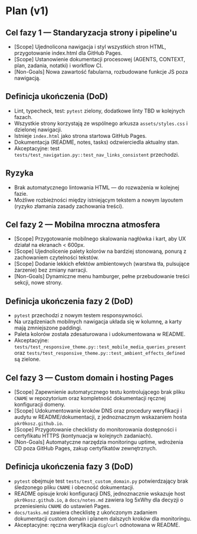 # Plan (v1)

## Cel fazy 1 — Standaryzacja strony i pipeline'u
- [Scope] Ujednolicona nawigacja i styl wszystkich stron HTML, przygotowanie index.html dla GitHub Pages.
- [Scope] Ustanowienie dokumentacji procesowej (AGENTS, CONTEXT, plan, zadania, notatki) i workflow CI.
- [Non-Goals] Nowa zawartość fabularna, rozbudowane funkcje JS poza nawigacją.

## Definicja ukończenia (DoD)
- Lint, typecheck, test: `pytest` zielony, dodatkowe linty TBD w kolejnych fazach.
- Wszystkie strony korzystają ze wspólnego arkusza `assets/styles.css` i dzielonej nawigacji.
- Istnieje `index.html` jako strona startowa GitHub Pages.
- Dokumentacja (README, notes, tasks) odzwierciedla aktualny stan.
- Akceptacyjne: test `tests/test_navigation.py::test_nav_links_consistent` przechodzi.

## Ryzyka
- Brak automatycznego lintowania HTML — do rozważenia w kolejnej fazie.
- Możliwe rozbieżności między istniejącym tekstem a nowym layoutem (ryzyko złamania zasady zachowania treści).

## Cel fazy 2 — Mobilna mroczna atmosfera
- [Scope] Przygotowanie mobilnego skalowania nagłówka i kart, aby UX działał na ekranach < 600px.
- [Scope] Ujednolicenie palety kolorów na bardziej stonowaną, ponurą z zachowaniem czytelności tekstów.
- [Scope] Dodanie lekkich efektów ambientowych (warstwa tła, pulsujące żarzenie) bez zmiany narracji.
- [Non-Goals] Dynamiczne menu hamburger, pełne przebudowanie treści sekcji, nowe strony.

## Definicja ukończenia fazy 2 (DoD)
- `pytest` przechodzi z nowym testem responsywności.
- Na urządzeniach mobilnych nawigacja układa się w kolumnę, a karty mają zmniejszone paddingi.
- Paleta kolorów została zdesaturowana i udokumentowana w README.
- Akceptacyjne: `tests/test_responsive_theme.py::test_mobile_media_queries_present` oraz `tests/test_responsive_theme.py::test_ambient_effects_defined` są zielone.

## Cel fazy 3 — Custom domain i hosting Pages
- [Scope] Zapewnienie automatycznego testu kontrolującego brak pliku `CNAME` w repozytorium oraz kompletność dokumentacji ręcznej konfiguracji domeny.
- [Scope] Udokumentowanie kroków DNS oraz procedury weryfikacji i audytu w README/dokumentacji, z jednoznacznym wskazaniem hosta `pkr0kosz.github.io`.
- [Scope] Przygotowanie checklisty do monitorowania dostępności i certyfikatu HTTPS (kontynuacja w kolejnych zadaniach).
- [Non-Goals] Automatyczne narzędzia monitoringu uptime, wdrożenia CD poza GitHub Pages, zakup certyfikatów zewnętrznych.

## Definicja ukończenia fazy 3 (DoD)
- `pytest` obejmuje test `tests/test_custom_domain.py` potwierdzający brak śledzonego pliku `CNAME` i obecność dokumentacji.
- README opisuje kroki konfiguracji DNS, jednoznacznie wskazuje host `pkr0kosz.github.io`, a `docs/notes.md` zawiera log 5xWhy dla decyzji o przeniesieniu `CNAME` do ustawień Pages.
- `docs/tasks.md` zawiera checklistę z ukończonym zadaniem dokumentacji custom domain i planem dalszych kroków dla monitoringu.
- Akceptacyjne: ręczna weryfikacja `dig`/`curl` odnotowana w README.
